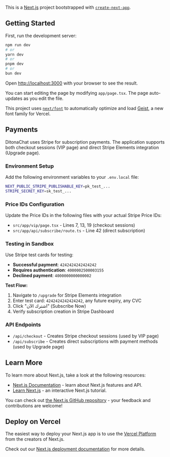 This is a [Next.js](https://nextjs.org) project bootstrapped with [`create-next-app`](https://nextjs.org/docs/app/api-reference/cli/create-next-app).

## Getting Started

First, run the development server:

```bash
npm run dev
# or
yarn dev
# or
pnpm dev
# or
bun dev
```

Open [http://localhost:3000](http://localhost:3000) with your browser to see the result.

You can start editing the page by modifying `app/page.tsx`. The page auto-updates as you edit the file.

This project uses [`next/font`](https://nextjs.org/docs/app/building-your-application/optimizing/fonts) to automatically optimize and load [Geist](https://vercel.com/font), a new font family for Vercel.

## Payments

DitonaChat uses Stripe for subscription payments. The application supports both checkout sessions (VIP page) and direct Stripe Elements integration (Upgrade page).

### Environment Setup

Add the following environment variables to your `.env.local` file:

```bash
NEXT_PUBLIC_STRIPE_PUBLISHABLE_KEY=pk_test_...
STRIPE_SECRET_KEY=sk_test_...
```

### Price IDs Configuration

Update the Price IDs in the following files with your actual Stripe Price IDs:

- `src/app/vip/page.tsx` - Lines 7, 13, 19 (checkout sessions)
- `src/app/api/subscribe/route.ts` - Line 42 (direct subscription)

### Testing in Sandbox

Use Stripe test cards for testing:

- **Successful payment**: `4242424242424242`
- **Requires authentication**: `4000002500003155`
- **Declined payment**: `4000000000000002`

**Test Flow:**
1. Navigate to `/upgrade` for Stripe Elements integration
2. Enter test card: `4242424242424242`, any future expiry, any CVC
3. Click "اشترك الآن" (Subscribe Now)
4. Verify subscription creation in Stripe Dashboard

### API Endpoints

- `/api/checkout` - Creates Stripe checkout sessions (used by VIP page)
- `/api/subscribe` - Creates direct subscriptions with payment methods (used by Upgrade page)

## Learn More

To learn more about Next.js, take a look at the following resources:

- [Next.js Documentation](https://nextjs.org/docs) - learn about Next.js features and API.
- [Learn Next.js](https://nextjs.org/learn) - an interactive Next.js tutorial.

You can check out [the Next.js GitHub repository](https://github.com/vercel/next.js) - your feedback and contributions are welcome!

## Deploy on Vercel

The easiest way to deploy your Next.js app is to use the [Vercel Platform](https://vercel.com/new?utm_medium=default-template&filter=next.js&utm_source=create-next-app&utm_campaign=create-next-app-readme) from the creators of Next.js.

Check out our [Next.js deployment documentation](https://nextjs.org/docs/app/building-your-application/deploying) for more details.
